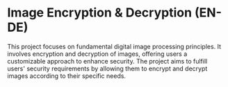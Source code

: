 # Image Encryption & Decryption (EN-DE)
This project focuses on fundamental digital image processing principles. 
It involves encryption and decryption of images, offering users a customizable approach to enhance security. The project aims to fulfill users' security requirements by allowing them to encrypt and decrypt images according to their specific needs.
